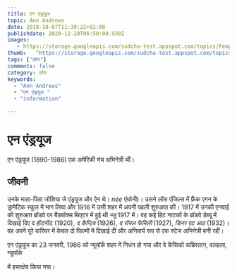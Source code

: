```yaml
---
title: एन एंड्रयूज 
topic: Ann Andrews
date: 2018-10-07T11:39:22+02:00
publishdate: 2020-12-20T06:50:00.930Z
images: 
   - https://storage.googleapis.com/sudcha-test.appspot.com/topics/People/ann_andrews/1.jpeg
thumb:   "https://storage.googleapis.com/sudcha-test.appspot.com/topics/People/ann_andrews/thumb.jpeg"
tags: ["लोग"]
comments: false
category: लोग
keywords: 
  - "Ann Andrews"
  - "एन एंड्रयूज "
  - "information"

---
```

<h1> एन एंड्रयूज </h1> <p> एन एंड्रयूज (1890-1986) एक अमेरिकी मंच अभिनेत्री थीं। </p> <h2> जीवनी </h2> <p> उनके माता-पिता जोशिया जे एंड्रयूज और ऐन थे। <i> née </i> एंथोनी)। उसने लॉस एंजिल्स में फ्रैंक एगन के ड्रामेटिक स्कूल में भाग लिया और 1916 में उसी शहर में अपनी पहली शुरुआत की। 1917 में उनकी एनवाई की शुरुआत ब्रॉडवे पर बैंडबॉक्स थिएटर में हुई थी <i> न्जू </i> 1917 में। वह कई हिट नाटकों के ब्रॉडवे डेब्यू में दिखाई दिए </i> द हॉटनॉट </i> (1920), <i > द कैप्टिव </i> (1926), <i> द रॉयल फैमिली </i> (1927), <i> डिनर एट आठ </i> (1932)। वह अपने पूरे करियर में केवल दो फिल्मों में दिखाई दीं और अनिवार्य रूप से एक स्टेज अभिनेत्री बनी रहीं। </p> <p> एन एंड्रयूज का 23 जनवरी, 1986 को न्यूयॉर्क शहर में निधन हो गया और वे केंसिको कब्रिस्तान, वलहला, न्यूयॉर्क </p> में हस्तक्षेप किया गया। 